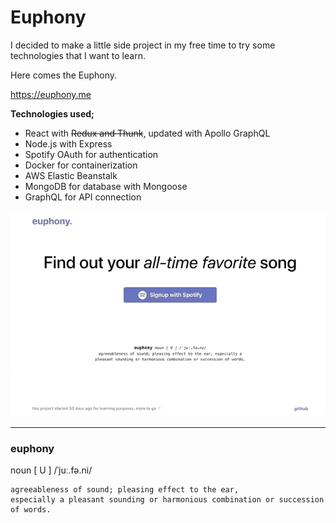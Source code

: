 # Euphony

I decided to make a little side project in my free time to try some technologies that I want to learn. 

Here comes the Euphony.

https://euphony.me

**Technologies used;**
- React with ~~Redux and Thunk~~, updated with Apollo GraphQL
- Node.js with Express
- Spotify OAuth for authentication
- Docker for containerization
- AWS Elastic Beanstalk
- MongoDB for database with Mongoose
- GraphQL for API connection

![Scheme](client/public/assets/images/demo.gif)

---

### euphony 
noun [ U ] /ˈjuː.fə.ni/

```
agreeableness of sound; pleasing effect to the ear, 
especially a pleasant sounding or harmonious combination or succession of words.
```
